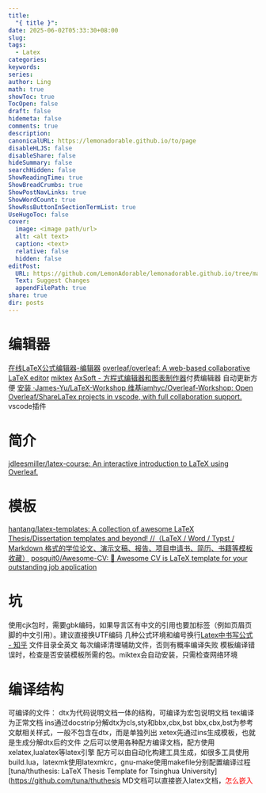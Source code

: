 ```yaml
---
title:
  "{ title }": 
date: 2025-06-02T05:33:30+08:00
slug: 
tags:
  - Latex
categories: 
keywords: 
series: 
author: Ling
math: true
showToc: true
TocOpen: false
draft: false
hidemeta: false
comments: true
description: 
canonicalURL: https://lemonadorable.github.io/to/page
disableHLJS: false
disableShare: false
hideSummary: false
searchHidden: false
ShowReadingTime: true
ShowBreadCrumbs: true
ShowPostNavLinks: true
ShowWordCount: true
ShowRssButtonInSectionTermList: true
UseHugoToc: false
cover:
  image: <image path/url>
  alt: <alt text>
  caption: <text>
  relative: false
  hidden: false
editPost:
  URL: https://github.com/LemonAdorable/lemonadorable.github.io/tree/master/content
  Text: Suggest Changes
  appendFilePath: true
share: true
dir: posts
---
```


# 编辑器
[在线LaTeX公式编辑器-编辑器](https://www.latexlive.com/)
[overleaf/overleaf: A web-based collaborative LaTeX editor](https://github.com/overleaf/overleaf)
[miktex](https://miktex.org/)
[AxSoft - 方程式编辑器和图表制作器](https://www.axsoft.co/)付费编辑器
自动更新方便
[安装 ·James-Yu/LaTeX-Workshop 维基](https://github.com/James-Yu/LaTeX-Workshop/wiki/Install)[iamhyc/Overleaf-Workshop: Open Overleaf/ShareLaTex projects in vscode, with full collaboration support.](https://github.com/iamhyc/Overleaf-Workshop)
vscode插件

# 简介
[jdleesmiller/latex-course: An interactive introduction to LaTeX using Overleaf.](https://github.com/jdleesmiller/latex-course?tab=readme-ov-file)

# 模板
[hantang/latex-templates: A collection of awesome LaTeX Thesis/Dissertation templates and beyond! //（LaTeX / Word / Typst / Markdown 格式的学位论文、演示文稿、报告、项目申请书、简历、书籍等模板收藏）](https://github.com/hantang/latex-templates)
[posquit0/Awesome-CV: :page_facing_up: Awesome CV is LaTeX template for your outstanding job application](https://github.com/posquit0/Awesome-CV)
# 坑
使用cjk包时，需要gbk编码，如果导言区有中文的引用也要加标签（例如页眉页脚的中文引用）。建议直接换UTF编码
几种公式环境和编号换行[Latex中书写公式 - 知乎](https://zhuanlan.zhihu.com/p/480184909)
文件目录全英文
每次编译清理辅助文件，否则有概率编译失败
模板编译错误时，检查是否安装模板所需的包。miktex会自动安装，只需检查网络环境
# 编译结构
可编译的文件：
dtx为代码说明文档一体的结构，可编译为宏包说明文档
tex编译为正常文档
ins通过docstrip分解dtx为cls,sty和bbx,cbx,bst
bbx,cbx,bst为参考文献相关样式，一般不包含在dtx，而是单独列出
xetex先通过ins生成模板，也就是生成分解dtx后的文件
之后可以使用各种配方编译文档，配方使用xelatex,lualatex等latex引擎
配方可以由自动化构建工具生成，如很多工具使用build.lua，latexmk使用latexmkrc，gnu-make使用makefile分别配置编译过程
[tuna/thuthesis: LaTeX Thesis Template for Tsinghua University](https://github.com/tuna/thuthesis
MD文档可以直接嵌入latex文档，<font color="#ff0000">怎么嵌入</font>